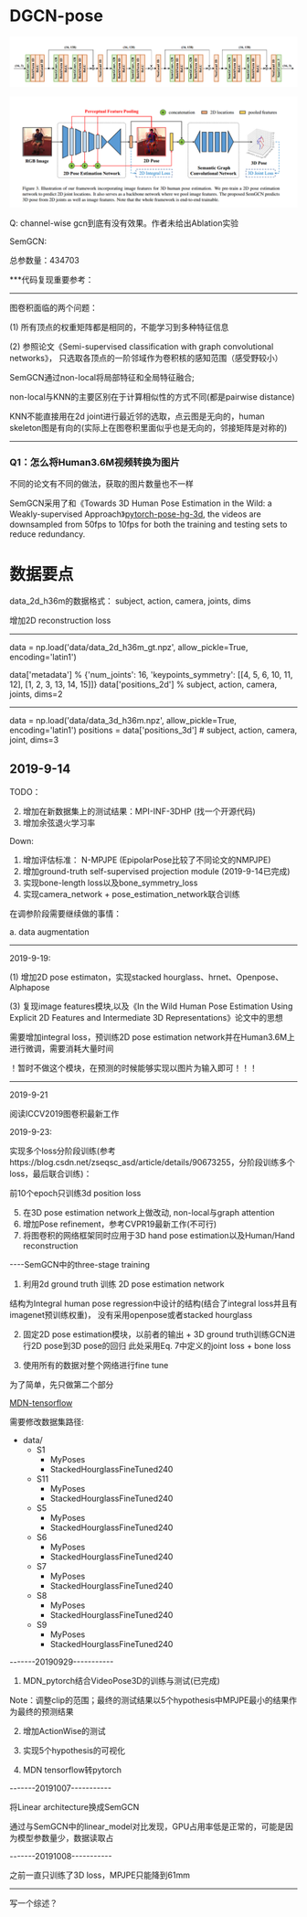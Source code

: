 # DGCN-pose

![binaryTree](baseline.png "binaryTree")

![binaryTree](to.png "binaryTree")

Q: channel-wise gcn到底有没有效果。作者未给出Ablation实验

SemGCN:

总参数量：434703

***代码复现重要参考：

------

图卷积面临的两个问题：

(1) 所有顶点的权重矩阵都是相同的，不能学习到多种特征信息

(2) 参照论文《Semi-supervised classification with graph convolutional networks》，
只选取各顶点的一阶邻域作为卷积核的感知范围（感受野较小）

SemGCN通过non-local将局部特征和全局特征融合;

non-local与KNN的主要区别在于计算相似性的方式不同(都是pairwise distance)

KNN不能直接用在2d joint进行最近邻的选取，点云图是无向的，human skeleton图是有向的(实际上在图卷积里面似乎也是无向的，邻接矩阵是对称的)

------


### Q1：怎么将Human3.6M视频转换为图片

不同的论文有不同的做法，获取的图片数量也不一样

SemGCN采用了和《Towards 3D Human Pose Estimation in the
Wild: a Weakly-supervised Approach》[pytorch-pose-hg-3d](https://github.com/xingyizhou/pytorch-pose-hg-3d), 
the videos are downsampled from 50fps to 10fps for both the training and testing sets to reduce redundancy. 




# 数据要点

data_2d_h36m的数据格式： subject, action, camera, joints, dims

增加2D reconstruction loss

------
data = np.load('data/data_2d_h36m_gt.npz', allow_pickle=True, encoding='latin1')

data['metadata']   % {'num_joints': 16, 'keypoints_symmetry': [[4, 5, 6, 10, 11, 12], [1, 2, 3, 13, 14, 15]]}
data['positions_2d']  % subject, action, camera, joints, dims=2

------

data = np.load('data/data_3d_h36m.npz', allow_pickle=True, encoding='latin1')
positions = data['positions_3d']   # subject, action, camera, joint, dims=3

## 2019-9-14


TODO：

2. 增加在新数据集上的测试结果：MPI-INF-3DHP (找一个开源代码)
3. 增加余弦退火学习率

Down:

1. 增加评估标准： N-MPJPE (EpipolarPose比较了不同论文的NMPJPE)
2. 增加ground-truth self-supervised projection module  (2019-9-14已完成)
3. 实现bone-length loss以及bone_symmetry_loss
4. 实现camera_network + pose_estimation_network联合训练

在调参阶段需要继续做的事情：

a. data augmentation


------

2019-9-19:

(1) 增加2D pose estimaton，实现stacked hourglass、hrnet、Openpose、Alphapose

(3) 复现image features模块,以及《In the Wild Human Pose Estimation Using Explicit 2D Features and Intermediate 3D Representations》论文中的思想

需要增加integral loss，预训练2D pose estimation network并在Human3.6M上进行微调，需要消耗大量时间

！暂时不做这个模块，在预测的时候能够实现以图片为输入即可！！！

------

2019-9-21

阅读ICCV2019图卷积最新工作


2019-9-23:

实现多个loss分阶段训练(参考https://blog.csdn.net/zseqsc_asd/article/details/90673255，分阶段训练多个loss，最后联合训练)：

前10个epoch只训练3d position loss

5. 在3D pose estimation network上做改动, non-local与graph attention
6. 增加Pose refinement，参考CVPR19最新工作(不可行)
7. 将图卷积的网络框架同时应用于3D hand pose estimation以及Human/Hand reconstruction





----SemGCN中的three-stage training

1. 利用2d ground truth 训练 2D pose estimation network

结构为Integral human pose regression中设计的结构(结合了integral loss并且有imagenet预训练权重)，
没有采用openpose或者stacked hourglass

2. 固定2D pose estimation模块，以前者的输出 + 3D ground truth训练GCN进行2D pose到3D pose的回归
   此处采用Eq. 7中定义的joint loss + bone loss

3. 使用所有的数据对整个网络进行fine tune

为了简单，先只做第二个部分






[MDN-tensorflow](https://github.com/chaneyddtt/Generating-Multiple-Hypotheses-for-3D-Human-Pose-Estimation-with-Mixture-Density-Network)

需要修改数据集路径:

- data/
    - S1
        - MyPoses
        - StackedHourglassFineTuned240
    - S11
        - MyPoses
        - StackedHourglassFineTuned240
    - S5
        - MyPoses
        - StackedHourglassFineTuned240
    - S6
        - MyPoses
        - StackedHourglassFineTuned240
    - S7
        - MyPoses
        - StackedHourglassFineTuned240
    - S8
        - MyPoses
        - StackedHourglassFineTuned240
    - S9
        - MyPoses
        - StackedHourglassFineTuned240
        
        
        
-------20190929-----------

1. MDN_pytorch结合VideoPose3D的训练与测试(已完成)

Note：调整clip的范围；最终的测试结果以5个hypothesis中MPJPE最小的结果作为最终的预测结果

2. 增加ActionWise的测试

3. 实现5个hypothesis的可视化

4. MDN tensorflow转pytorch



-------20191007-----------

将Linear architecture换成SemGCN

通过与SemGCN中的linear_model对比发现，GPU占用率低是正常的，可能是因为模型参数量少，数据读取占



-------20191008-----------

之前一直只训练了3D loss，MPJPE只能降到61mm











------
写一个综述？